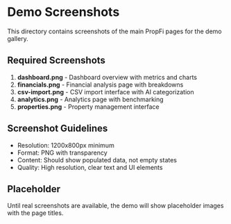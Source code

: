 # Demo Screenshots

This directory contains screenshots of the main PropFi pages for the demo gallery.

## Required Screenshots

1. **dashboard.png** - Dashboard overview with metrics and charts
2. **financials.png** - Financial analysis page with breakdowns
3. **csv-import.png** - CSV import interface with AI categorization
4. **analytics.png** - Analytics page with benchmarking
5. **properties.png** - Property management interface

## Screenshot Guidelines

- Resolution: 1200x800px minimum
- Format: PNG with transparency
- Content: Should show populated data, not empty states
- Quality: High resolution, clear text and UI elements

## Placeholder

Until real screenshots are available, the demo will show placeholder images with the page titles.
